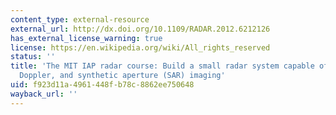 ```yaml
---
content_type: external-resource
external_url: http://dx.doi.org/10.1109/RADAR.2012.6212126
has_external_license_warning: true
license: https://en.wikipedia.org/wiki/All_rights_reserved
status: ''
title: 'The MIT IAP radar course: Build a small radar system capable of sensing range,
  Doppler, and synthetic aperture (SAR) imaging'
uid: f923d11a-4961-448f-b78c-8862ee750648
wayback_url: ''
---
```

